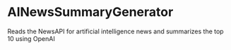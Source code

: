 # AINewsSummaryGenerator
Reads the NewsAPI for artificial intelligence news and summarizes the top 10 using OpenAI
